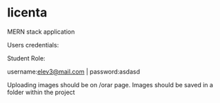# licenta
MERN stack application

Users credentials:

Student Role:

username:elev3@mail.com | password:asdasd

Uploading images should be on /orar page. Images should be saved in a folder within the project
